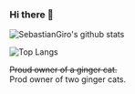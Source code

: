 ### Hi there 👋
![SebastianGiro's github stats](https://github-readme-stats.vercel.app/api?username=SebastianGiro&count_private=true&show_icons=true&theme=material-palenight)

![Top Langs](https://github-readme-stats.vercel.app/api/top-langs/?username=SebastianGiro&layout=compact)
<br/>

~~Proud owner of a ginger cat.~~
<br/>
Prod owner of two ginger cats.

